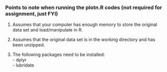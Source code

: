 ### Points to note when running the plotn.R codes (not required for assignment, just FYI) ###

1.  Assumes that your computer has enough memory to store the original data set and load/manipulate in R.

2.  Assumes that the original data set is in the working directory and has been unzipped.

3.  The following packages need to be installed:  
        - dplyr  
        - lubridate  

